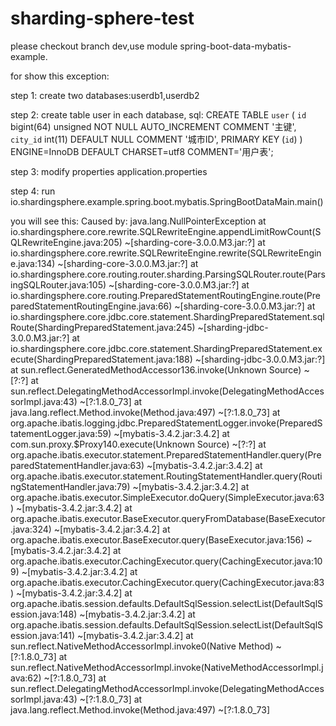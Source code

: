 # sharding-sphere-test
please checkout branch dev,use module spring-boot-data-mybatis-example.

for show this exception:

step 1:
    create two databases:userdb1,userdb2

step 2:
    create table user in each database,
    sql:
        CREATE TABLE `user` (
          `id` bigint(64) unsigned NOT NULL AUTO_INCREMENT COMMENT '主键',
          `city_id` int(11) DEFAULT NULL COMMENT '城市ID',
          PRIMARY KEY (`id`)
        ) ENGINE=InnoDB DEFAULT CHARSET=utf8 COMMENT='用户表';

step 3:
    modify properties application.properties

step 4:
    run io.shardingsphere.example.spring.boot.mybatis.SpringBootDataMain.main()

you will see this:
   Caused by: java.lang.NullPointerException
	at io.shardingsphere.core.rewrite.SQLRewriteEngine.appendLimitRowCount(SQLRewriteEngine.java:205) ~[sharding-core-3.0.0.M3.jar:?]
	at io.shardingsphere.core.rewrite.SQLRewriteEngine.rewrite(SQLRewriteEngine.java:134) ~[sharding-core-3.0.0.M3.jar:?]
	at io.shardingsphere.core.routing.router.sharding.ParsingSQLRouter.route(ParsingSQLRouter.java:105) ~[sharding-core-3.0.0.M3.jar:?]
	at io.shardingsphere.core.routing.PreparedStatementRoutingEngine.route(PreparedStatementRoutingEngine.java:66) ~[sharding-core-3.0.0.M3.jar:?]
	at io.shardingsphere.core.jdbc.core.statement.ShardingPreparedStatement.sqlRoute(ShardingPreparedStatement.java:245) ~[sharding-jdbc-3.0.0.M3.jar:?]
	at io.shardingsphere.core.jdbc.core.statement.ShardingPreparedStatement.execute(ShardingPreparedStatement.java:188) ~[sharding-jdbc-3.0.0.M3.jar:?]
	at sun.reflect.GeneratedMethodAccessor136.invoke(Unknown Source) ~[?:?]
	at sun.reflect.DelegatingMethodAccessorImpl.invoke(DelegatingMethodAccessorImpl.java:43) ~[?:1.8.0_73]
	at java.lang.reflect.Method.invoke(Method.java:497) ~[?:1.8.0_73]
	at org.apache.ibatis.logging.jdbc.PreparedStatementLogger.invoke(PreparedStatementLogger.java:59) ~[mybatis-3.4.2.jar:3.4.2]
	at com.sun.proxy.$Proxy140.execute(Unknown Source) ~[?:?]
	at org.apache.ibatis.executor.statement.PreparedStatementHandler.query(PreparedStatementHandler.java:63) ~[mybatis-3.4.2.jar:3.4.2]
	at org.apache.ibatis.executor.statement.RoutingStatementHandler.query(RoutingStatementHandler.java:79) ~[mybatis-3.4.2.jar:3.4.2]
	at org.apache.ibatis.executor.SimpleExecutor.doQuery(SimpleExecutor.java:63) ~[mybatis-3.4.2.jar:3.4.2]
	at org.apache.ibatis.executor.BaseExecutor.queryFromDatabase(BaseExecutor.java:324) ~[mybatis-3.4.2.jar:3.4.2]
	at org.apache.ibatis.executor.BaseExecutor.query(BaseExecutor.java:156) ~[mybatis-3.4.2.jar:3.4.2]
	at org.apache.ibatis.executor.CachingExecutor.query(CachingExecutor.java:109) ~[mybatis-3.4.2.jar:3.4.2]
	at org.apache.ibatis.executor.CachingExecutor.query(CachingExecutor.java:83) ~[mybatis-3.4.2.jar:3.4.2]
	at org.apache.ibatis.session.defaults.DefaultSqlSession.selectList(DefaultSqlSession.java:148) ~[mybatis-3.4.2.jar:3.4.2]
	at org.apache.ibatis.session.defaults.DefaultSqlSession.selectList(DefaultSqlSession.java:141) ~[mybatis-3.4.2.jar:3.4.2]
	at sun.reflect.NativeMethodAccessorImpl.invoke0(Native Method) ~[?:1.8.0_73]
	at sun.reflect.NativeMethodAccessorImpl.invoke(NativeMethodAccessorImpl.java:62) ~[?:1.8.0_73]
	at sun.reflect.DelegatingMethodAccessorImpl.invoke(DelegatingMethodAccessorImpl.java:43) ~[?:1.8.0_73]
	at java.lang.reflect.Method.invoke(Method.java:497) ~[?:1.8.0_73]
